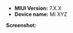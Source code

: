 <!---
(**********************************************************************************************************)
(* This bug tracker is ONLY intended for issues which are RELATED TO THE GERMAN TRANSLATION. *)
(* This means a misspelled word or English phrases which aren't translated yet into German.              *)
(* For all other bugs, please use the forum under: https://xiaomi.eu/community/forums/bugs.20/      *)
(**********************************************************************************************************)
(* Please fill in the fields below: *) --->
- **MIUI Version:** 7.X.X
- **Device name:** Mi XYZ

**Screenshot:**
